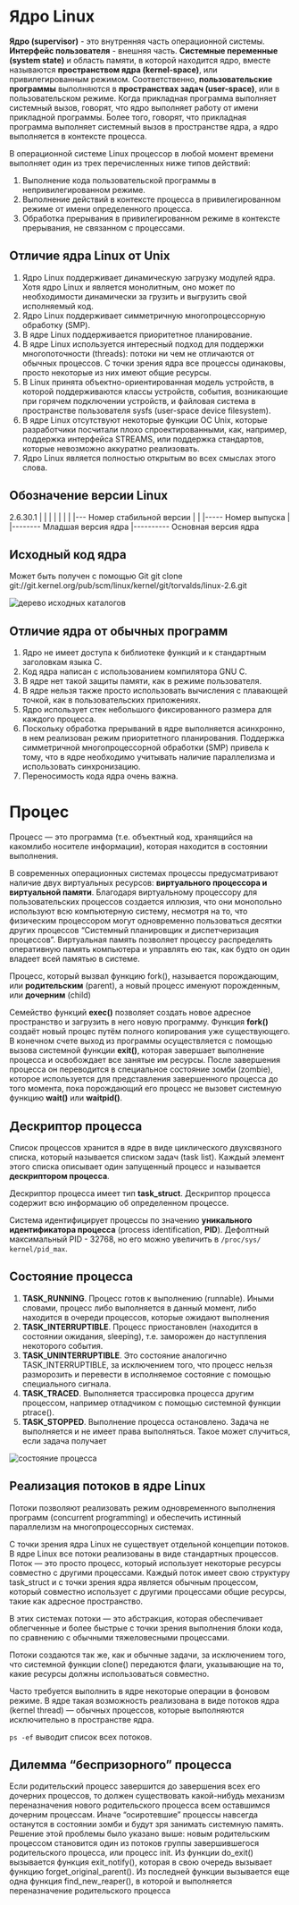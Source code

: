 # Ядро Linux

**Ядро (supervisor)** - это внутренняя часть операционной системы. **Интерфейс пользователя** - внешняя часть. **Системные переменные
(system state)** и область памяти, в которой находится ядро, вместе называются **пространством ядра (kernel-space)**, или привилегированным режимом. Соответственно, **пользовательские программы** выполняются в **пространствах задач (user-space)**, или в пользовательском режиме.
Когда прикладная программа выполняет системный вызов, говорят, что ядро выполняет работу от имени прикладной программы. Более того, говорят, что прикладная программа выполняет системный вызов в пространстве ядра, а ядро выполняется в контексте процесса.

В операционной системе Linux процессор в любой момент времени выполняет один из трех перечисленных ниже типов действий:
1. Выполнение кода пользовательской программы в непривилегированном режиме.
1. Выполнение действий в контексте процесса в привилегированном режиме от имени определенного процесса.
1. Обработка прерывания в привилегированном режиме в контексте прерывания, не связанном с процессами.

## Отличие ядра Linux от Unix

1. Ядро Linux поддерживает динамическую загрузку модулей ядра. Хотя ядро Linux и является монолитным, оно может по необходимости динамически за грузить и выгрузить свой исполняемый код.
1. Ядро Linux поддерживает симметричную многопроцессорную обработку
(SMP). 
1. В ядре Linux поддерживается приоритетное планирование.
1. В ядре Linux используется интересный подход для поддержки многопоточности (threads): потоки ни чем не отличаются от обычных процессов. С точки зрения ядра все процессы одинаковы, просто некоторые из них имеют общие ресурсы.
1. В Linux принята объектно-ориентированная модель устройств, в которой поддерживаются классы устройств, события, возникающие при горячем подключении устройств, и файловая система в пространстве пользователя sysfs (user-space device filesystem).
1. В ядре Linux отсутствуют некоторые функции ОС Unix, которые разработчики посчитали плохо спроектированными, как, например, поддержка интерфейса STREAMS, или поддержка стандартов, которые невозможно аккуратно реализовать.
1. Ядро Linux является полностью открытым во всех смыслах этого слова.

## Обозначение версии Linux
2.6.30.1
| |  | |
| |  | |--- Номер стабильной версии
| |  |----- Номер выпуска
| |-------- Младшая версия ядра
|---------- Основная версия ядра

## Исходный код ядра

Может быть получен с помощью Git
git clone git://git.kernel.org/pub/scm/linux/kernel/git/torvalds/linux-2.6.git

![дерево исходных каталогов](./images/im1.png)

## Отличие ядра от обычных программ

1. Ядро не имеет доступа к библиотеке функций и к стандартным заголовкам языка C.
1. Код ядра написан с использованием компилятора GNU С.
1. В ядре нет такой защиты памяти, как в режиме пользователя.
1. В ядре нельзя также просто использовать вычисления с плавающей точкой, как в пользовательских приложениях.
1. Ядро использует стек небольшого фиксированного размера для каждого процесса.
1. Поскольку обработка прерываний в ядре выполняется асинхронно, в нем реализован режим приоритетного планирования. Поддержка симметричной многопроцессорной обработки (SMP) привела к тому, что в ядре необходимо учитывать наличие параллелизма и использовать синхронизацию.
1. Переносимость кода ядра очень важна.

# Процес

Процесс — это программа (т.е. объектный код, хранящийся на какомлибо носителе информации), которая находится в состоянии выполнения.

В современных операционных системах процессы предусматривают наличие двух виртуальных ресурсов: **виртуального процессора и виртуальной памяти**. Благодаря виртуальному процессору для пользовательских процессов создается иллюзия, что они монопольно используют всю компьютерную систему, несмотря на то, что физическим процессором могут одновременно пользоваться десятки других процессов “Системный планировщик и диспетчеризация процессов”. Виртуальная память позволяет процессу распределять оперативную память компьютера и управлять ею так, как будто он один владеет всей памятью в системе.

Процесс, который вызвал функцию fork(), называется порождающим, или **родительским** (parent), а новый процесс именуют порожденным, или **дочерним** (child)

Семейство функций **exec()** позволяет создать новое адресное пространство и загрузить в него новую программу.
Функция **fork()** создаёт новый процес путём полного копирования уже существующего.
В конечном счете выход из программы осуществляется с помощью вызова системной функции **exit()**, которая завершает выполнение процесса и освобождает все занятые им ресурсы.
После завершения процесса он переводится в специальное состояние зомби (zombie), которое используется для представления завершенного процесса до того момента, пока порождающий его процесс не вызовет системную функцию **wait()** или **waitpid()**.

## Дескриптор процесса

Список процессов хранится в ядре в виде циклического двухсвязного списка, который называется списком задач (task list). Каждый элемент этого списка описывает один запущенный процесс и называется **дескриптором процесса**.

Дескриптор процесса имеет тип **task_struct**. Дескриптор процесса содержит всю информацию об определенном процессе.

Система идентифицирует процессы по значению **уникального идентификатора процесса** (process identification, **PID**).
Дефолтный максимальный PID - 32768, но его можно увеличить в `/proc/sys/
kernel/pid_max`.

## Состояние процесса

1. **TASK_RUNNING**. Процесс готов к выполнению (runnable). Иными словами, процесс либо выполняется в данный момент, либо находится в очереди процессов, которые ожидают выполнения
1. **TASK_INTERRUPTIBLE**. Процесс приостановлен (находится в состоянии ожидания, sleeping), т.е. заморожен до наступления некоторого события.
1. **TASK_UNINTERRUPTIBLE**. Это состояние аналогично TASK_INTERRUPTIBLE, за исключением того, что процесс нельзя разморозить и перевести в исполняемое состояние с помощью специального сигнала.
1. **TASK_TRACED**. Выполняется трассировка процесса другим процессом, например отладчиком с помощью системной функции ptrace().
1. **TASK_STOPPED**. Выполнение процесса остановлено. Задача не выполняется и не имеет права выполняться. Такое может случиться, если задача получает

![состояние процесса](./images/im2.png)

## Реализация потоков в ядре Linux

Потоки позволяют реализовать режим одновременного выполнения программ (concurrent programming) и обеспечить истинный параллелизм на многопроцессорных системах.

С точки зрения ядра Linux не существует отдельной концепции потоков. В ядре Linux все потоки реализованы в виде стандартных процессов. Поток — это просто процесс, который использует некоторые ресурсы совместно с другими процессами. Каждый поток имеет свою структуру task_struct и с точки зрения ядра является обычным процессом, который совместно использует с другими процессами общие ресурсы, такие как адресное пространство.

В этих системах потоки — это абстракция, которая обеспечивает облегченные и более быстрые с точки зрения выполнения блоки кода, по сравнению с обычными тяжеловесными процессами.

Потоки создаются так же, как и обычные задачи, за исключением того, что системной функции clone() передаются флаги, указывающие на то, какие ресурсы должны использоваться совместно.

Часто требуется выполнить в ядре некоторые операции в фоновом режиме. В ядре такая возможность реализована в виде потоков ядра (kernel thread) — обычных процессов, которые выполняются исключительно в пространстве ядра.

`ps -ef` выводит список всех потоков.

## Дилемма “беспризорного” процесса

Если родительский процесс завершится до завершения всех его дочерних процессов, то должен существовать какой-нибудь механизм переназначения нового родительского процесса всем оставшимся дочерним процессам. Иначе “осиротевшие” процессы навсегда останутся в состоянии зомби и будут зря занимать системную память. Решение этой проблемы было указано выше: новым родительским процессом становится один из потоков группы завершившегося родительского процесса, или процесс init. Из функции do_exit() вызывается функция exit_notify(), которая в свою очередь вызывает функцию forget_original_parent(). Из последней функции вызывается еще одна функция find_new_reaper(), в которой и выполняется переназначение родительского процесса




